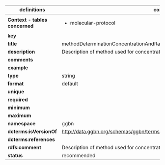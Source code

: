 

| definitions | context 1 |
|-|-|
| **Context - tables concerned** | <ul><li>molecular-protocol</li></ul> |
| **key** |  |
| **title** | methodDeterminationConcentrationAndRatios |
| **description** | Description of method used for concentration measurement. |
| **comments** |  |
| **example** |  |
| **type** | string |
| **format** | default |
| **unique** |  |
| **required** |  |
| **minimum** |  |
| **maximum** |  |
| **namespace** | ggbn |
| **dcterms:isVersionOf** | http://data.ggbn.org/schemas/ggbn/terms/methodDeterminationConcentrationAndRatios |
| **dcterms:references** |  |
| **rdfs:comment** | Description of method used for concentration measurement. |
| **status** | recommended |
